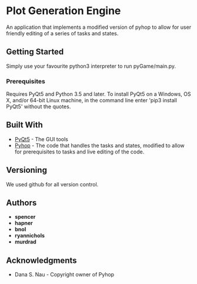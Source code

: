 # Plot Generation Engine

An application that implements a modified version of pyhop to allow for user friendly editing of a series of tasks and states. 

## Getting Started

Simply use your favourite python3 interpreter to run pyGame/main.py.

### Prerequisites

Requires PyQt5 and Python 3.5 and later. To install PyQt5 on a Windows, OS X, and/or 64-bit Linux machine, in the command line enter 'pip3 install PyQt5' without the quotes.

## Built With

* [PyQt5](https://www.riverbankcomputing.com/software/pyqt/download5) - The GUI tools
* [Pyhop](https://bitbucket.org/dananau/pyhop) - The code that handles the tasks and states, modified to allow for prerequisites to tasks and live editing of the code.

## Versioning

We used github for all version control.

## Authors

* **spencer**
* **hapner**
* **bnol**
* **ryannichols**
* **murdrad**


## Acknowledgments

* Dana S. Nau - Copyright owner of Pyhop